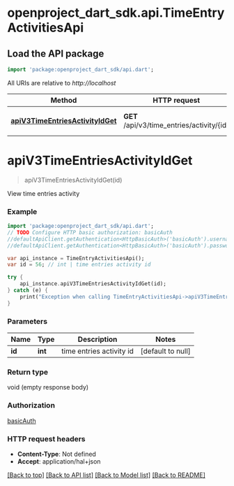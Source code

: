 # openproject_dart_sdk.api.TimeEntryActivitiesApi

## Load the API package
```dart
import 'package:openproject_dart_sdk/api.dart';
```

All URIs are relative to *http://localhost*

Method | HTTP request | Description
------------- | ------------- | -------------
[**apiV3TimeEntriesActivityIdGet**](TimeEntryActivitiesApi.md#apiV3TimeEntriesActivityIdGet) | **GET** /api/v3/time_entries/activity/{id} | View time entries activity


# **apiV3TimeEntriesActivityIdGet**
> apiV3TimeEntriesActivityIdGet(id)

View time entries activity

### Example 
```dart
import 'package:openproject_dart_sdk/api.dart';
// TODO Configure HTTP basic authorization: basicAuth
//defaultApiClient.getAuthentication<HttpBasicAuth>('basicAuth').username = 'YOUR_USERNAME'
//defaultApiClient.getAuthentication<HttpBasicAuth>('basicAuth').password = 'YOUR_PASSWORD';

var api_instance = TimeEntryActivitiesApi();
var id = 56; // int | time entries activity id

try { 
    api_instance.apiV3TimeEntriesActivityIdGet(id);
} catch (e) {
    print("Exception when calling TimeEntryActivitiesApi->apiV3TimeEntriesActivityIdGet: $e\n");
}
```

### Parameters

Name | Type | Description  | Notes
------------- | ------------- | ------------- | -------------
 **id** | **int**| time entries activity id | [default to null]

### Return type

void (empty response body)

### Authorization

[basicAuth](../README.md#basicAuth)

### HTTP request headers

 - **Content-Type**: Not defined
 - **Accept**: application/hal+json

[[Back to top]](#) [[Back to API list]](../README.md#documentation-for-api-endpoints) [[Back to Model list]](../README.md#documentation-for-models) [[Back to README]](../README.md)

